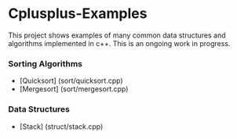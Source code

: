 # Cplusplus-Examples

This project shows examples of many common data structures and algorithms implemented in c++. This is an ongoing work in progress.

### Sorting Algorithms
* [Quicksort] (sort/quicksort.cpp)
* [Mergesort] (sort/mergesort.cpp)

### Data Structures
* [Stack] (struct/stack.cpp)
